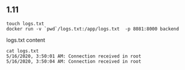 ## 1.11
```
touch logs.txt
docker run -v `pwd`/logs.txt:/app/logs.txt  -p 8081:8000 backend
```

logs.txt content
```
cat logs.txt
5/16/2020, 3:50:01 AM: Connection received in root
5/16/2020, 3:50:04 AM: Connection received in root
```